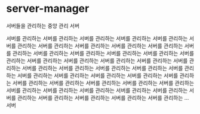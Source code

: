 # server-manager
서버들을 관리하는 중앙 관리 서버


서버를 관리하는 서버를 관리하는 서버를 관리하는 서버를 관리하는 서버를 관리하는 서버를 관리하는
서버를 관리하는 서버를 관리하는 서버를 관리하는 서버를 관리하는
서버를 관리하는 서버를 관리하는 서버를 관리하는 서버를 관리하는 서버를 관리하는 서버를 관리하는 서버를 관리하는 서버를 관리하는 서버를 관리하는 서버를 관리하는 서버를 관리하는 서버를 관리하는
서버를 관리하는 서버를 관리하는 서버를 관리하는 서버를 관리하는 서버를 관리하는 서버를 관리하는 서버를 관리하는 서버를 관리하는 서버를 관리하는 서버를 관리하는 서버를 관리하는 서버를 관리하는
서버를 관리하는 서버를 관리하는 서버를 관리하는 서버를 관리하는
서버를 관리하는 서버를 관리하는 서버를 관리하는 서버를 관리하는 서버를 관리하는 서버를 관리하는 서버를 관리하는 서버를 관리하는
...
서버


